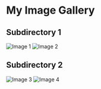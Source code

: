 # My Image Gallery

## Subdirectory 1
![Image 1](https://drive.google.com/uc?export=view&id=YOUR_IMAGE_ID_1)
![Image 2](https://drive.google.com/uc?export=view&id=YOUR_IMAGE_ID_2)
<!-- More images... -->

## Subdirectory 2
![Image 3](https://drive.google.com/uc?export=view&id=YOUR_IMAGE_ID_3)
![Image 4](https://drive.google.com/uc?export=view&id=YOUR_IMAGE_ID_4)
<!-- More images... -->

<!-- Add more subdirectories as needed -->
